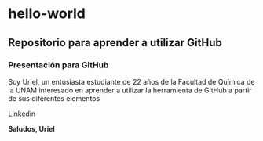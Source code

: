 # hello-world
## Repositorio para aprender a utilizar GitHub
### Presentación para GitHub
Soy Uriel, un entusiasta estudiante de 22 años de la Facultad de Química de la UNAM interesado en aprender a utilizar la herramienta de GitHub a partir de sus diferentes elementos

[Linkedin](www.linkedin.com/in/guillermo-uriel-guzmán-bonilla-a107412a8)

**Saludos, Uriel**
